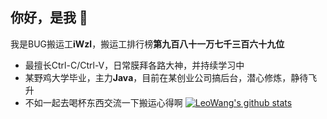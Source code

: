 ## 你好，是我 👋

我是BUG搬运工**iWzl**，搬运工排行榜**第九百八十一万七千三百六十九位**
* 最擅长Ctrl-C/Ctrl-V，日常膜拜各路大神，并持续学习中
* 某野鸡大学毕业，主力**Java**，目前在某创业公司搞后台，潜心修炼，静待飞升
* 不如一起去喝杯东西交流一下搬运心得啊
[![LeoWang's github stats](https://github-readme-stats.vercel.app/api?username=iWzl&show_icons=true&icon_color=79ff97)](https://www.upuphub.com) 
